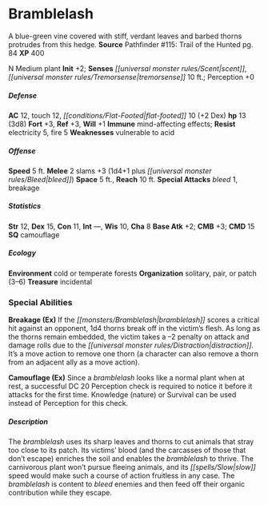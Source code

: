 ﻿---
cssclass: [monsters]
title1: Bramblelash
desc_short: A blue-green vine covered with stiff, verdant leaves and barbed thorns
  protrudes from this hedge.
title2: Bramblelash
CR: 1
sources:
- name: 'Pathfinder #115: Trail of the Hunted'
  page: 84
  link: http://paizo.com/products/btpy9npj
XP: 400
alignment: N
size: Medium
type: plant
initiative:
  bonus: 2
senses:
  scent: true
  tremorsense: 10
AC:
  AC: 12
  touch: 12
  flat_footed: 10
  components:
    dex: 2
HP:
  HP: 13
  long: 3d8
saves:
  fort: 3
  ref: 3
  will: 1
immunities:
- mind-affecting effects
resistances:
  electricity: 5
  fire: 5
weaknesses:
- vulnerable to acid
speeds:
  base: 5
attacks:
  melee:
  - - text: 2 slams +3 (1d4+1 plus bleed)
      entries:
      - - damage: 1d4+1
        - effect: bleed
      count: 2
      attack: slams
      bonus:
      - 3
  special:
  - bleed 1
  - breakage
space: 5
reach: 10
ability_scores:
  STR: 12
  DEX: 15
  CON: 11
  INT:
  WIS: 10
  CHA: 8
BAB: 2
CMB: 3
CMD: 15
skills: {}
special_qualities:
- camouflage
ecology:
  environment: cold or temperate forests
  organization: solitary, pair, or patch (3-6)
  treasure_type: incidental
special_abilities:
  Breakage (Ex): If the bramblelash scores a critical hit against an opponent, 1d4
    thorns break off in the victim's flesh. As long as the thorns remain embedded,
    the victim takes a -2 penalty on attack and damage rolls due to the distraction.
    It's a move action to remove one thorn (a character can also remove a thorn from
    an adjacent ally as a move action).
  Camouflage (Ex): Since a bramblelash looks like a normal plant when at rest, a successful
    DC 20 Perception check is required to notice it before it attacks for the first
    time. Knowledge (nature) or Survival can be used instead of Perception for this
    check.
desc_long: The bramblelash uses its sharp leaves and thorns to cut animals that stray
  too close to its patch. Its victims' blood (and the carcasses of those that don't
  escape) enriches the soil and enables the bramblelash to thrive. The carnivorous
  plant won't pursue fleeing animals, and its slow speed would make such a course
  of action fruitless in any case. The bramblelash is content to bleed enemies and
  then feed off their organic contribution while they escape.

---

# Bramblelash
A blue-green vine covered with stiff, verdant leaves and barbed thorns protrudes from this hedge.
**Source** Pathfinder #115: Trail of the Hunted pg. 84
**XP** 400

N Medium plant
**Init** +2; **Senses** _[[universal monster rules/Scent|scent]]_, _[[universal monster rules/Tremorsense|tremorsense]]_ 10 ft.; Perception +0

##### Defense

**AC** 12, touch 12, _[[conditions/Flat-Footed|flat-footed]]_ 10 (+2 Dex)
**hp** 13 (3d8)
**Fort** +3, **Ref** +3, **Will** +1
**Immune** mind-affecting effects; **Resist** electricity 5, fire 5
**Weaknesses** vulnerable to acid

##### Offense
**Speed** 5 ft.
**Melee** 2 slams +3 (1d4+1 plus _[[universal monster rules/Bleed|bleed]]_)
**Space** 5 ft., **Reach** 10 ft.
**Special Attacks** _bleed_ 1, breakage

##### Statistics
**Str** 12, **Dex** 15, **Con** 11, **Int** —, **Wis** 10, **Cha** 8
**Base Atk** +2; **CMB** +3; **CMD** 15
**SQ** camouflage

##### Ecology

**Environment** cold or temperate forests
**Organization** solitary, pair, or patch (3–6)
**Treasure** incidental

### Special Abilities

**Breakage (Ex)** If the _[[monsters/Bramblelash|bramblelash]]_ scores a critical hit against an opponent, 1d4 thorns break off in the victim’s flesh. As long as the thorns remain embedded, the victim takes a –2 penalty on attack and damage rolls due to the _[[universal monster rules/Distraction|distraction]]_. It’s a move action to remove one thorn (a character can also remove a thorn from an adjacent ally as a move action).

**Camouflage (Ex)** Since a _bramblelash_ looks like a normal plant when at rest, a successful DC 20 Perception check is required to notice it before it attacks for the first time. Knowledge (nature) or Survival can be used instead of Perception for this check.

##### Description

The _bramblelash_ uses its sharp leaves and thorns to cut animals that stray too close to its patch. Its victims’ blood (and the carcasses of those that don’t escape) enriches the soil and enables the _bramblelash_ to thrive. The carnivorous plant won’t pursue fleeing animals, and its _[[spells/Slow|slow]]_ speed would make such a course of action fruitless in any case. The _bramblelash_ is content to _bleed_ enemies and then feed off their organic contribution while they escape.